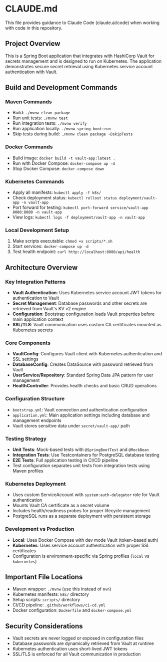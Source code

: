 # CLAUDE.md

This file provides guidance to Claude Code (claude.ai/code) when working with code in this repository.

## Project Overview

This is a Spring Boot application that integrates with HashiCorp Vault for secrets management and is designed to run on Kubernetes. The application demonstrates secure secret retrieval using Kubernetes service account authentication with Vault.

## Build and Development Commands

### Maven Commands
- Build: `./mvnw clean package`
- Run unit tests: `./mvnw test`
- Run integration tests: `./mvnw verify`
- Run application locally: `./mvnw spring-boot:run`
- Skip tests during build: `./mvnw clean package -DskipTests`

### Docker Commands
- Build image: `docker build -t vault-app:latest .`
- Run with Docker Compose: `docker-compose up -d`
- Stop Docker Compose: `docker-compose down`

### Kubernetes Commands
- Apply all manifests: `kubectl apply -f k8s/`
- Check deployment status: `kubectl rollout status deployment/vault-app -n vault-app`
- Port forward for testing: `kubectl port-forward service/vault-app 8080:8080 -n vault-app`
- View logs: `kubectl logs -f deployment/vault-app -n vault-app`

### Local Development Setup
1. Make scripts executable: `chmod +x scripts/*.sh`
2. Start services: `docker-compose up -d`
3. Test health endpoint: `curl http://localhost:8080/api/health`

## Architecture Overview

### Key Integration Patterns
- **Vault Authentication**: Uses Kubernetes service account JWT tokens for authentication to Vault
- **Secret Management**: Database passwords and other secrets are retrieved from Vault's KV v2 engine
- **Configuration**: Bootstrap configuration loads Vault properties before main application context
- **SSL/TLS**: Vault communication uses custom CA certificates mounted as Kubernetes secrets

### Core Components
- **VaultConfig**: Configures Vault client with Kubernetes authentication and SSL settings
- **DatabaseConfig**: Creates DataSource with password retrieved from Vault
- **UserService/Repository**: Standard Spring Data JPA pattern for user management
- **HealthController**: Provides health checks and basic CRUD operations

### Configuration Structure
- `bootstrap.yml`: Vault connection and authentication configuration
- `application.yml`: Main application settings including database and management endpoints
- Vault stores sensitive data under `secret/vault-app/` path

### Testing Strategy
- **Unit Tests**: Mock-based tests with `@SpringBootTest` and `@MockBean`
- **Integration Tests**: Use Testcontainers for PostgreSQL database testing
- **E2E Tests**: Full application testing in CI/CD pipeline
- Test configuration separates unit tests from integration tests using Maven profiles

### Kubernetes Deployment
- Uses custom ServiceAccount with `system:auth-delegator` role for Vault authentication
- Mounts Vault CA certificate as a secret volume
- Includes health/readiness probes for proper lifecycle management
- PostgreSQL runs as a separate deployment with persistent storage

### Development vs Production
- **Local**: Uses Docker Compose with dev mode Vault (token-based auth)
- **Kubernetes**: Uses service account authentication with proper SSL certificates
- Configuration is environment-specific via Spring profiles (`local` vs `kubernetes`)

## Important File Locations
- Maven wrapper: `./mvnw` (use this instead of `mvn`)
- Kubernetes manifests: `k8s/` directory
- Setup scripts: `scripts/` directory
- CI/CD pipeline: `.github/workflows/ci-cd.yml`
- Docker configuration: `Dockerfile` and `docker-compose.yml`

## Security Considerations
- Vault secrets are never logged or exposed in configuration files
- Database passwords are dynamically retrieved from Vault at runtime
- Kubernetes authentication uses short-lived JWT tokens
- SSL/TLS is enforced for all Vault communication in production
